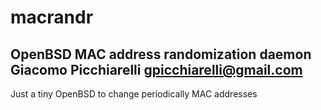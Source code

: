 # macrandr
OpenBSD MAC address randomization daemon
Giacomo Picchiarelli <gpicchiarelli@gmail.com>
----
Just a tiny OpenBSD to change periodically MAC addresses
